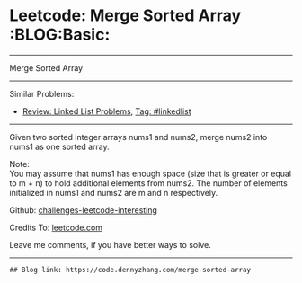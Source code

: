 # Leetcode: Merge Sorted Array     :BLOG:Basic:


---

Merge Sorted Array  

---

Similar Problems:  
-   [Review: Linked List Problems](https://code.dennyzhang.com/review-linkedlist), [Tag: #linkedlist](https://code.dennyzhang.com/tag/linkedlist)

---

Given two sorted integer arrays nums1 and nums2, merge nums2 into nums1 as one sorted array.  

Note:  
You may assume that nums1 has enough space (size that is greater or equal to m + n) to hold additional elements from nums2. The number of elements initialized in nums1 and nums2 are m and n respectively.  

Github: [challenges-leetcode-interesting](https://github.com/DennyZhang/challenges-leetcode-interesting/tree/master/merge-sorted-array)  

Credits To: [leetcode.com](https://leetcode.com/problems/merge-sorted-array/description/)  

Leave me comments, if you have better ways to solve.  

---

    ## Blog link: https://code.dennyzhang.com/merge-sorted-array